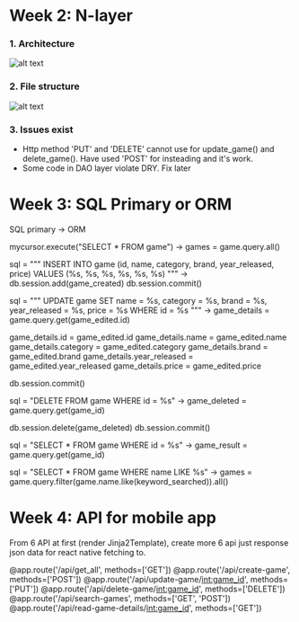 # Week 2: N-layer 

### 1. Architecture

![alt text](https://raw.githubusercontent.com/huanNguyen97/drawio-github/master/3-layer.drawio.png)

### 2. File structure

![alt text](https://raw.githubusercontent.com/huanNguyen97/drawio-github/master/File%20structure.drawio.png)

### 3. Issues exist

- Http method 'PUT' and 'DELETE' cannot use for update_game() and delete_game(). Have used 'POST' for insteading and it's work.
- Some code in DAO layer violate DRY. Fix later

# Week 3: SQL Primary or ORM
SQL primary -> ORM

mycursor.execute("SELECT * FROM game")  ->  games = game.query.all()  


sql = """
    INSERT INTO game (id, name, category, brand, year_released, price) 
    VALUES (%s, %s, %s, %s, %s, %s)
"""
-> 
db.session.add(game_created)
db.session.commit()


sql = """
    UPDATE game 
    SET name = %s, category = %s, brand = %s, year_released = %s, price = %s
    WHERE id = %s
"""
->
game_details = game.query.get(game_edited.id)

game_details.id = game_edited.id
game_details.name = game_edited.name
game_details.category = game_edited.category
game_details.brand = game_edited.brand
game_details.year_released = game_edited.year_released
game_details.price = game_edited.price

db.session.commit()


sql = "DELETE FROM game WHERE id = %s"
->
game_deleted = game.query.get(game_id)
        
db.session.delete(game_deleted)
db.session.commit()


sql = "SELECT * FROM game WHERE id = %s"    ->  game_result = game.query.get(game_id)


sql = "SELECT * FROM game WHERE name LIKE %s"   ->  games = game.query.filter(game.name.like(keyword_searched)).all()



# Week 4: API for mobile app
From 6 API at first (render Jinja2Template), create more 6 api just response json data for react native fetching to.

@app.route('/api/get_all', methods=['GET'])
@app.route('/api/create-game', methods=['POST'])
@app.route('/api/update-game/<int:game_id>', methods=['PUT'])
@app.route('/api/delete-game/<int:game_id>', methods=['DELETE'])
@app.route('/api/search-games', methods=['GET', 'POST'])
@app.route('/api/read-game-details/<int:game_id>', methods=['GET'])



